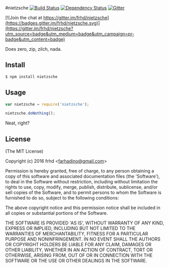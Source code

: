 #nietzsche [![Build Status](https://secure.travis-ci.org/frhd/nietzsche.png)](http://travis-ci.org/frhd/nietzsche) [![Dependency Status](https://gemnasium.com/badges/github.com/frhd/nietzsche.svg)](https://gemnasium.com/github.com/frhd/nietzsche) [![Gitter](https://badges.gitter.im/frhd/nietzsche.svg)](https://gitter.im/frhd/nietzsche?utm_source=badge&utm_medium=badge&utm_campaign=pr-badge)

[![Join the chat at https://gitter.im/frhd/nietzsche](https://badges.gitter.im/frhd/nietzsche.svg)](https://gitter.im/frhd/nietzsche?utm_source=badge&utm_medium=badge&utm_campaign=pr-badge&utm_content=badge)

Does zero, zip, zilch, nada.

## Install

```bash
$ npm install nietzsche
```

## Usage

```js
var nietzsche = require('nietzsche');

nietzsche.doNothing();
```

Neat, right?

## License 

(The MIT License)

Copyright (c) 2016 frhd &lt;farhadino@gmail.com&gt;

Permission is hereby granted, free of charge, to any person obtaining
a copy of this software and associated documentation files (the
'Software'), to deal in the Software without restriction, including
without limitation the rights to use, copy, modify, merge, publish,
distribute, sublicense, and/or sell copies of the Software, and to
permit persons to whom the Software is furnished to do so, subject to
the following conditions:

The above copyright notice and this permission notice shall be
included in all copies or substantial portions of the Software.

THE SOFTWARE IS PROVIDED 'AS IS', WITHOUT WARRANTY OF ANY KIND,
EXPRESS OR IMPLIED, INCLUDING BUT NOT LIMITED TO THE WARRANTIES OF
MERCHANTABILITY, FITNESS FOR A PARTICULAR PURPOSE AND NONINFRINGEMENT.
IN NO EVENT SHALL THE AUTHORS OR COPYRIGHT HOLDERS BE LIABLE FOR ANY
CLAIM, DAMAGES OR OTHER LIABILITY, WHETHER IN AN ACTION OF CONTRACT,
TORT OR OTHERWISE, ARISING FROM, OUT OF OR IN CONNECTION WITH THE
SOFTWARE OR THE USE OR OTHER DEALINGS IN THE SOFTWARE.
